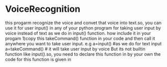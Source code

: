 # VoiceRecognition
this progarm recognize the voice and convet that voice into text.so, you can use it for user input() in any of your python program for taking user input by voice instead of text as we do in input() function.
how include it in your progam 
1)copy this takeCommand() function in your code and then call it anywhere you want to take user input.
e.g
a=input()        #as we do for text input
a=takeCommand()  # it will take user input by voice But its not builtin function like input().so, you need to declare this function in by your own the code for this function is given in 

